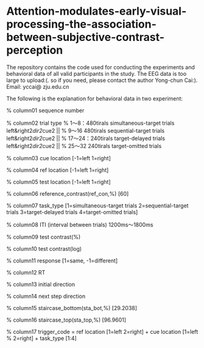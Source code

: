 # Attention-modulates-early-visual-processing-the-association-between-subjective-contrast-perception

The repository contains the code used for conducting the experiments and behavioral data of all valid participants in the study. The EEG data is too large to upload:(. so if you need, please contact the author Yong-chun Cai:). Email: yccai@
zju.edu.cn

The following is the explanation for behavioral data in two experiment:

% column01 sequence number

% column02 trial type 
% 1～8：480tirals simultaneous-target trials left&right2*dir2*cue2 || 
% 9～16 480tirals sequential-target trials left&right2*dir2*cue2 ||
% 17～24：240tirals target-delayed trials left&right2*dir2*cue2 || 
% 25～32 240tirals target-omitted trials

% column03 cue location [-1=left 1=right]

% column04 ref location [-1=left 1=right]

% column05 test location [-1=left 1=right]

% column06 reference_contrast(ref_con,%) [60]

% column07 task_type [1=simultaneous-target trials 2=sequential-target trials 3=target-delayed trials 4=target-omitted trials]

% column08 ITI (interval between trials) 1200ms～1800ms

% column09 test contrast(%)

% column10 test contrast(log)

% column11 response [1=same, -1=different]

% column12 RT

% column13 initial direction

% column14 next step direction

% column15 staircase_bottom(sta_bot,%) [29.2038]

% column16 staircase_top(sta_top,%) [96.9601]

% column17 trigger_code = ref location [1=left 2=right] + cue location [1=left
% 2=right] + task_type [1:4]
